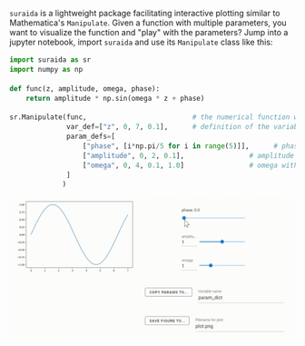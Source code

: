`suraida` is a lightweight package facilitating
interactive plotting similar to Mathematica's `Manipulate`.
Given a function with multiple parameters, you want to
visualize the function and "play" with the parameters?
Jump into a jupyter notebook, import `suraida` and use
its `Manipulate` class like this:
```python
import suraida as sr
import numpy as np

def func(z, amplitude, omega, phase):
    return amplitude * np.sin(omega * z + phase)

sr.Manipulate(func,                          # the numerical function we wish to plot and manipulate parameters via sliders
              var_def=["z", 0, 7, 0.1],      # definition of the variable against which to plot `func`, specifying min, max and step
              param_defs=[
                  ["phase", [i*np.pi/5 for i in range(5)]],      # phase as list of allowed values
                  ["amplitude", 0, 2, 0.1],                # amplitude with min, max and step, default initial value is midpoint between min and max
                  ["omega", 0, 4, 0.1, 1.0]                # omega with min, max, step, ini
              ]
             )
```
<img src="https://github.com/scqubits/suraida/blob/main/display.gif" width="800" />



